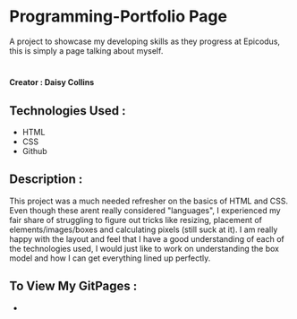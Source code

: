 # Programming-Portfolio Page
A project to showcase my developing skills as they progress at Epicodus, this is simply a page talking about myself.
# 
#### Creator : Daisy Collins

## Technologies Used :
* HTML
* CSS
* Github



## Description : 
  This project was a much needed refresher on the basics of HTML and CSS. Even though these arent really considered "languages", I experienced my fair share of struggling to figure out tricks like resizing, placement of elements/images/boxes 
and calculating pixels (still suck at it). I am really happy with the layout and feel that I have a good understanding of each of the technologies used, I would just like to work on understanding the box model and how I can get everything lined up perfectly.



## To View My GitPages :
* 
